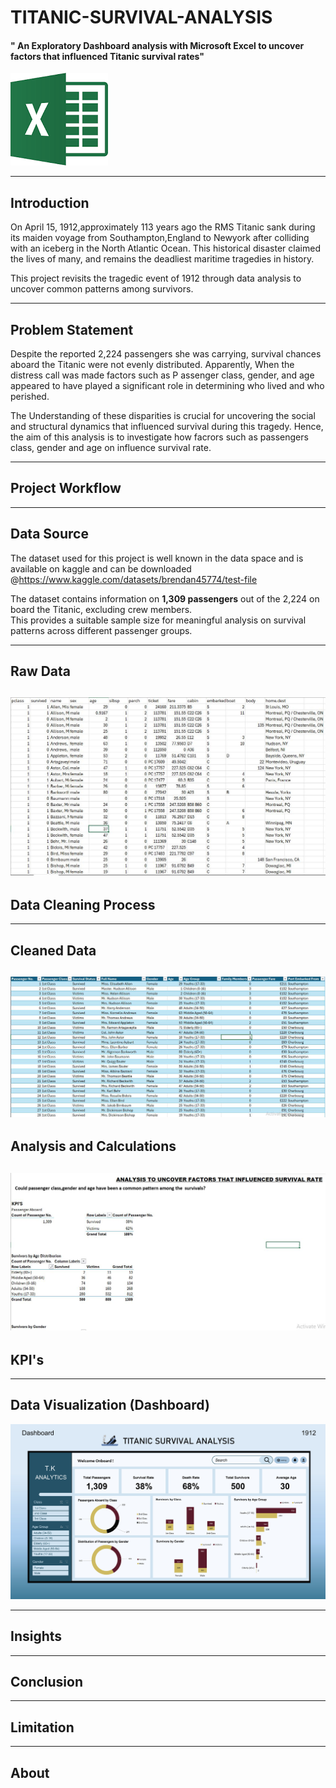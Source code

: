 # TITANIC-SURVIVAL-ANALYSIS
#### " An Exploratory Dashboard analysis with Microsoft Excel to uncover factors that influenced Titanic survival rates"

![Image Preview](Excel_logo.png)

---
## Introduction 
On April 15, 1912,approximately 113 years ago the RMS Titanic sank during its maiden voyage from Southampton,England to Newyork after colliding with an iceberg in the North Atlantic Ocean.
This historical disaster claimed the lives of many, and remains the deadliest maritime tragedies in history.

This project revisits the tragedic event of 1912 through data analysis to uncover common patterns among survivors.

---
## Problem Statement 
Despite the reported 2,224 passengers she was carrying, survival chances aboard the Titanic were not evenly distributed. Apparently, When the distress call was made factors such as P assenger class, gender, and age appeared to have played a significant role in determining who lived and who perished. 

The Understanding of these disparities is crucial for uncovering the social and structural dynamics that influenced survival during this tragedy. Hence, the aim of this analysis is to investigate how facrors such as passengers class, gender and age on influence survival rate. 

---
## Project Workflow 
---
## Data Source 

The dataset used for this project is well known in the data space and is available on kaggle and can be downloaded @https://www.kaggle.com/datasets/brendan45774/test-file

The dataset contains information on **1,309 passengers** out of the 2,224 on board the Titanic, excluding crew members.  
This provides a suitable sample size for meaningful analysis on survival patterns across different passenger groups.
___


## Raw Data 

![Image preview](Raw_dataset.JPG)
---
## Data Cleaning Process 
---
## Cleaned Data 

![Image preview](Cleaned_dataset.JPG)
---
## Analysis and Calculations

![Image preview](E.D.A.JPG)
--
## KPI's 
---
## Data Visualization (Dashboard) 

![Dashboard preview](Titanic_Dashboard.jpg)

---
## Insights 
---
## Conclusion
---
## Limitation 
---
## About 


